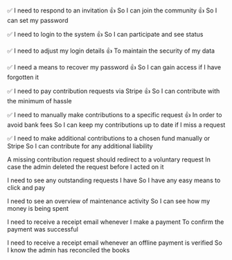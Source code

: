✅ I need to respond to an invitation
👍 So I can join the community
👍 So I can set my password

✅ I need to login to the system
👍 So I can participate and see status

✅ I need to adjust my login details
👍 To maintain the security of my data

✅ I need a means to recover my password
👍 So I can gain access if I have forgotten it

✅ I need to pay contribution requests via Stripe
👍 So I can contribute with the minimum of hassle

✅ I need to manually make contributions to a specific request
👍 In order to avoid bank fees
So I can keep my contributions up to date if I miss a request

✅ I need to make additional contributions to a chosen fund
    manually or Stripe
So I can contribute for any additional liability

A missing contribution request should redirect to a voluntary request
In case the admin deleted the request before I acted on it

I need to see any outstanding requests I have
So I have any easy means to click and pay

I need to see an overview of maintenance activity
So I can see how my money is being spent

I need to receive a receipt email whenever I make a payment
To confirm the payment was successful

I need to receive a receipt email whenever an offline payment is verified
So I know the admin has reconciled the books
